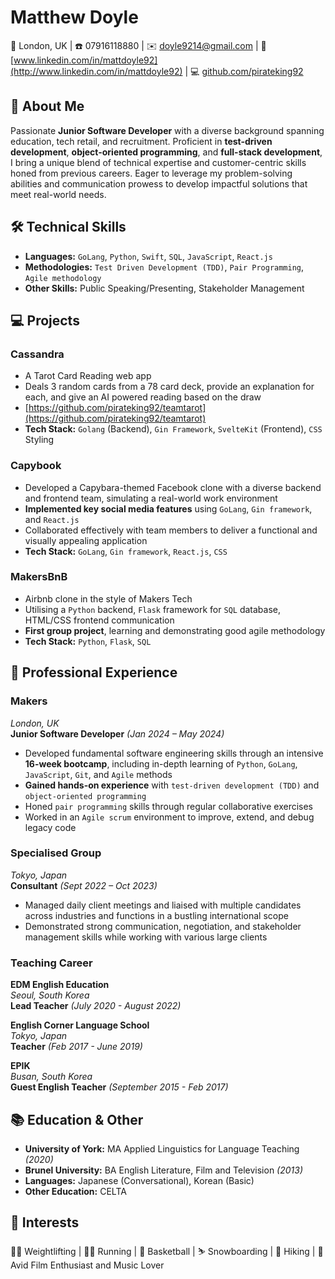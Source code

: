 # Matthew Doyle

📍 London, UK | ☎️ 07916118880 | ✉️ doyle9214@gmail.com | 💼 [www.linkedin.com/in/mattdoyle92](http://www.linkedin.com/in/mattdoyle92) | 💻 [github.com/pirateking92](http://github.com/pirateking92)

## 👋 About Me

Passionate **Junior Software Developer** with a diverse background spanning education, tech retail, and recruitment. Proficient in **test-driven development**, **object-oriented programming**, and **full-stack development**, I bring a unique blend of technical expertise and customer-centric skills honed from previous careers. Eager to leverage my problem-solving abilities and communication prowess to develop impactful solutions that meet real-world needs.

## 🛠️ Technical Skills

- **Languages:** `GoLang`, `Python`, `Swift`, `SQL`, `JavaScript`, `React.js`
- **Methodologies:** `Test Driven Development (TDD)`, `Pair Programming`, `Agile methodology`
- **Other Skills:** Public Speaking/Presenting, Stakeholder Management

## 💻 Projects

### Cassandra

- A Tarot Card Reading web app
- Deals 3 random cards from a 78 card deck, provide an explanation for each, and give an AI powered reading based on the draw
- [https://github.com/pirateking92/teamtarot](https://github.com/pirateking92/teamtarot)
- **Tech Stack:** `Golang` (Backend), `Gin Framework`, `SvelteKit` (Frontend), `CSS` Styling

### Capybook

- Developed a Capybara-themed Facebook clone with a diverse backend and frontend team, simulating a real-world work environment
- **Implemented key social media features** using `GoLang`, `Gin framework`, and `React.js`
- Collaborated effectively with team members to deliver a functional and visually appealing application
- **Tech Stack:** `GoLang`, `Gin framework`, `React.js`, `CSS`

### MakersBnB

- Airbnb clone in the style of Makers Tech
- Utilising a `Python` backend, `Flask` framework for `SQL` database, HTML/CSS frontend communication
- **First group project**, learning and demonstrating good agile methodology
- **Tech Stack:** `Python`, `Flask`, `SQL`

## 💼 Professional Experience

### Makers

_London, UK_  
**Junior Software Developer** _(Jan 2024 – May 2024)_

- Developed fundamental software engineering skills through an intensive **16-week bootcamp**, including in-depth learning of `Python`, `GoLang`, `JavaScript`, `Git`, and `Agile` methods
- **Gained hands-on experience** with `test-driven development (TDD)` and `object-oriented programming`
- Honed `pair programming` skills through regular collaborative exercises
- Worked in an `Agile scrum` environment to improve, extend, and debug legacy code

### Specialised Group

_Tokyo, Japan_  
**Consultant** _(Sept 2022 – Oct 2023)_

- Managed daily client meetings and liaised with multiple candidates across industries and functions in a bustling international scope
- Demonstrated strong communication, negotiation, and stakeholder management skills while working with various large clients

### Teaching Career

**EDM English Education**  
_Seoul, South Korea_  
**Lead Teacher** _(July 2020 - August 2022)_

**English Corner Language School**  
_Tokyo, Japan_  
**Teacher** _(Feb 2017 - June 2019)_

**EPIK**  
_Busan, South Korea_  
**Guest English Teacher** _(September 2015 - Feb 2017)_

## 📚 Education & Other

- **University of York:** MA Applied Linguistics for Language Teaching _(2020)_
- **Brunel University:** BA English Literature, Film and Television _(2013)_
- **Languages:** Japanese (Conversational), Korean (Basic)
- **Other Education:** CELTA

## 🎯 Interests

🏋️‍♂️ Weightlifting | 🏃‍♂️ Running | 🏀 Basketball | ⛷️ Snowboarding | 🥾 Hiking | 🎥 Avid Film Enthusiast and Music Lover
